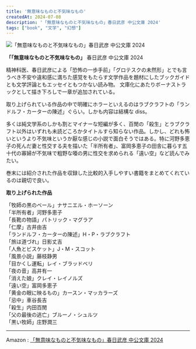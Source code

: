 ```yaml
---
title: '無意味なものと不気味なもの'
createdAt: 2024-07-08
description: '「無意味なものと不気味なもの」春日武彦 中公文庫 2024'
tags: ["book", "文学", "幻想"]
---
```


![「無意味なものと不気味なもの」春日武彦 中公文庫 2024](https://i.gyazo.com/9511b6e399bbbb7d37bbae681c688ee5.png)

**「「無意味なものと不気味なもの」** 春日武彦 中公文庫 2024

精神科医、春日武彦による「恐怖の一歩手前」「グロテスクの未然形」とでも言うべき不安や違和感に満ちた感覚をもたらす文学作品を題材にしたブックガイドとも文学評論ともエッセイともつかない読み物。
文庫化にあたりボーナストラックとして描き下ろしで一章が追加されている。

取り上げられている作品の中で明確にホラーといえるのはラブクラフトの「ランドルフ・カーターの陳述」ぐらい。しかも内容は結構な diss。

多くは純文学系のしかも割とマイナーな短編が多く、百閒の「殺生」とラブクラフト以外はいずれも未読どころかタイトルすら知らない作品。しかし、どれも怖いというより不気味というか厭な感じの小説で面白そうではある。特に河野多恵子の死んだ妻と性交する夫を描いた「半所有者」、富岡多恵子の田舎に暮らす五十代の寡婦が不気味で粗野な唖の男に性交を求められる「遠い空」など読んでみたい。

巻末には紹介された作品を収録した比較的入手しやすい書籍をまとめてくれているのは親切で良い。

**取り上げられた作品**

「牧師の黒のベール」ナサニエル・ホーソーン  
「半所有者」河野多恵子  
「長靴の物語」パトリック・マグラア  
「仁摩」古井由吉  
「ランドルフ・カーターの陳述」H・P・ラブクラフト  
「旅は道づれ」日影丈吉  
「人魚とビスケット」J・M・スコット  
「風景小説」藤枝静男  
「目かくし運転」レイ・ブラッドベリ  
「夜の音」高井有一  
「消えた娘」クレイ・レイノルズ  
「遠い空」富岡多恵子  
「黄金の眼に映るもの」カースン・マッカラーズ  
「忌中」車谷長吉  
「殺生」内田百閒  
「父の最後の逃亡」ブルーノ・シュルツ  
「黒い牧師」庄野潤三  

---

Amazon : [「無意味なものと不気味なもの」春日武彦 中公文庫 2024](https://www.amazon.co.jp/dp/4122075149)  
